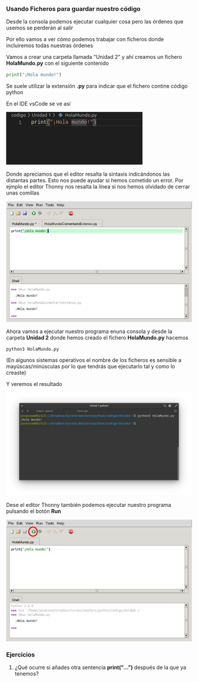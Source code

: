 ### Usando Ficheros para guardar nuestro código

Desde la consola podemos ejecutar cualquier cosa pero las órdenes que usemos se perderán al salir

Por ello vamos a ver cómo podemos trabajar con ficheros donde incluiremos todas nuestras órdenes

Vamos a crear una carpeta llamada  "Unidad 2" y ahí creamos un fichero **HolaMundo.py** con el siguiente contenido

```python
print("¡Hola mundo!")
```

Se suele utilizar la extensión **.py** para indicar que el fichero contine código python

En el IDE vsCode se ve así

![HolaMundovsCode](./images/HolaMundovsCode.png)

Donde apreciamos que el editor resalta la sintaxis indicándonos las distantas partes. Esto nos puede ayudar si hemos cometido un error. Por ejmplo  el editor Thonny nos resalta la línea si nos hemos olvidado de cerrar unas comillas

![ErrorSintaxisThonny](./images/ErrorSintaxisThonny.png)

Ahora vamos a ejecutar nuestro programa enuna consola y desde la carpeta **Unidad 2** donde hemos creado el fichero **HolaMundo.py** hacemos

```
python3 HolaMundo.py
```

(En algunos sistemas operativos el nombre de los ficheros es sensible a mayúscas/minúsculas por lo que tendrás que ejecutarlo tal y como lo creaste)

Y veremos el resultado

![](./images/EjecucionHolaMundoConsola.png)

Dese el editor Thonny  también podemos ejecutar nuestro programa pulsando el botón **Run**

![HolaMundoThonny](./images/HolaMundoThonnyRun.png)



### Ejercicios

1. ¿Qué ocurre si añades otra sentencia **print("...")** después de la que ya tenemos?

